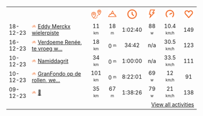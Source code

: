 <table>
    <tr>
        <th></th>
        <th></th>
        <th align="center"><img src="https://raw.githubusercontent.com/robiningelbrecht/strava-activities/master/public/distance.svg" width="30" alt="distance" title="distance"/></th>
        <th align="center"><img src="https://raw.githubusercontent.com/robiningelbrecht/strava-activities/master/public/elevation.svg" width="30" alt="elevation" title="elevation"/></th>
        <th align="center"><img src="https://raw.githubusercontent.com/robiningelbrecht/strava-activities/master/public/time.svg" width="30" alt="time" title="time"/></th>
        <th align="center"><img src="https://raw.githubusercontent.com/robiningelbrecht/strava-activities/master/public/average-watt.svg" width="30" alt="average watts" title="average watts"/></th>
        <th align="center"><img src="https://raw.githubusercontent.com/robiningelbrecht/strava-activities/master/public/average-speed.svg" width="30" alt="average speed" title="average speed"/></th>
        <th align="center"><img src="https://raw.githubusercontent.com/robiningelbrecht/strava-activities/master/public/heart-rate.svg" width="30" alt="average heart rate" title="average heart rate"/></th>
    </tr>
            <tr>
            <td>18-12-23</td>
            <td>
                <img src="https://raw.githubusercontent.com/robiningelbrecht/strava-activities/master/public/activity-ride.svg" width="12" alt="virtual ride" title="virtual ride"/>
                <a href="https://www.strava.com/activities/10400884144" title="Kcal: 753 | Gear: None ">Eddy Merckx wielerpiste</a>
            </td>
            <td align="center">11 <sup><sub>km</sub></sup></td>
            <td align="center">18 <sup><sub>m</sub></sup></td>
            <td align="center">1:02:40</td>
            <td align="center">88 <sup><sub>w</sub></sup></td>
            <td align="center">10.4 <sup><sub>km/h</sub></sup></td>
            <td align="center">149</td>
        </tr>
            <tr>
            <td>16-12-23</td>
            <td>
                <img src="https://raw.githubusercontent.com/robiningelbrecht/strava-activities/master/public/activity-ride.svg" width="12" alt="virtual ride" title="virtual ride"/>
                <a href="https://www.strava.com/activities/10389493908" title="Kcal: 298 | Gear: None ">Verdoeme Renée, te vroeg w...</a>
            </td>
            <td align="center">18 <sup><sub>km</sub></sup></td>
            <td align="center">0 <sup><sub>m</sub></sup></td>
            <td align="center">34:42</td>
            <td align="center">n/a</td>
            <td align="center">30.5 <sup><sub>km/h</sub></sup></td>
            <td align="center">123</td>
        </tr>
            <tr>
            <td>10-12-23</td>
            <td>
                <img src="https://raw.githubusercontent.com/robiningelbrecht/strava-activities/master/public/activity-ride.svg" width="12" alt="virtual ride" title="virtual ride"/>
                <a href="https://www.strava.com/activities/10358992930" title="Kcal: 364 | Gear: None ">Namiddagrit</a>
            </td>
            <td align="center">34 <sup><sub>km</sub></sup></td>
            <td align="center">0 <sup><sub>m</sub></sup></td>
            <td align="center">1:00:00</td>
            <td align="center">n/a</td>
            <td align="center">33.5 <sup><sub>km/h</sub></sup></td>
            <td align="center">111</td>
        </tr>
            <tr>
            <td>10-12-23</td>
            <td>
                <img src="https://raw.githubusercontent.com/robiningelbrecht/strava-activities/master/public/activity-ride.svg" width="12" alt="virtual ride" title="virtual ride"/>
                <a href="https://www.strava.com/activities/10360927736" title="Kcal: 1042 | Gear: None ">GranFondo op de rollen, we...</a>
            </td>
            <td align="center">101 <sup><sub>km</sub></sup></td>
            <td align="center">0 <sup><sub>m</sub></sup></td>
            <td align="center">8:22:01</td>
            <td align="center">69 <sup><sub>w</sub></sup></td>
            <td align="center">12 <sup><sub>km/h</sub></sup></td>
            <td align="center">91</td>
        </tr>
            <tr>
            <td>09-12-23</td>
            <td>
                <img src="https://raw.githubusercontent.com/robiningelbrecht/strava-activities/master/public/activity-ride.svg" width="12" alt="virtual ride" title="virtual ride"/>
                <a href="https://www.strava.com/activities/10351258301" title="Kcal: 911 | Gear: None ">🫥</a>
            </td>
            <td align="center">35 <sup><sub>km</sub></sup></td>
            <td align="center">67 <sup><sub>m</sub></sup></td>
            <td align="center">1:38:26</td>
            <td align="center">79 <sup><sub>w</sub></sup></td>
            <td align="center">21 <sup><sub>km/h</sub></sup></td>
            <td align="center">138</td>
        </tr>
                <tr>
            <td colspan="8" align="right"><a href="https://github.com/robiningelbrecht/strava-activities#activities">View all activities</a></td>
        </tr>
    </table>
